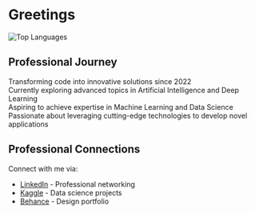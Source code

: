 <h1 style="text-align: left;">Greetings</h1>
<img src="https://github-readme-stats.vercel.app/api/top-langs/?username=arshadziban&layout=compact" alt="Top Languages">
<h2 style="text-align: left;">Professional Journey</h2>
<p style="text-align: left;">Transforming code into innovative solutions since 2022<br>Currently exploring advanced topics in Artificial Intelligence and Deep Learning<br>Aspiring to achieve expertise in Machine Learning and Data Science<br>Passionate about leveraging cutting-edge technologies to develop novel applications</p>
<h2 style="text-align: left;">Professional Connections</h2>
<p style="text-align: left;">Connect with me via:</p>
<ul>
  <li><a href="https://www.linkedin.com/in/shah-md-arshad-rahman-ziban-484649263">LinkedIn</a> - Professional networking</li>
  <li><a href="https://www.kaggle.com/arshadrahmanziban">Kaggle</a> - Data science projects</li>
  <li><a href="https://www.behance.net/arshadziban">Behance</a> - Design portfolio</li>
</ul>
